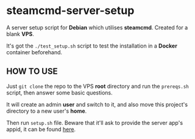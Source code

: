# steamcmd-server-setup
A server setup script for **Debian** which utilises **steamcmd**.
Created for a blank **VPS**.

It's got the `./test_setup.sh` script to test the installation in a **Docker** container beforehand.

## HOW TO USE
Just `git clone` the repo to the VPS **root** directory and run the `prereqs.sh` script, then answer some basic questions. 

It will create an admin **user** and switch to it, and also move this project's directory to a new user's **home**.

Then run `setup.sh` file. Beware that it'll ask to provide the server app's appid, it can be found [here](https://steamdb.info/).
